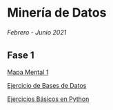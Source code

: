 # Minería de Datos 
###### Febrero - Junio 2021

## Fase 1
[Mapa Mental 1](https://github.com/marioalb127/MinDat2021/blob/main/MapaMental_1_1860043.pdf)

[Ejercicio de Bases de Datos](https://github.com/marioalb127/MinDat2021/blob/main/Ej1_BasesDatos_Equipo_3.pdf)

[Ejercicios Básicos en Python](https://github.com/marioalb127/MinDat2021/blob/main/Ej_Python_1860043.ipynb)
